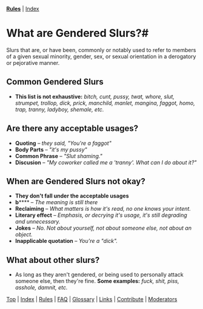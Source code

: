 [**Rules**](w/asktransgender/rules) | [Index](w/asktransgender/index)

# What are Gendered Slurs?#

Slurs that are, or have been, commonly or notably used to refer to members of a given sexual minority, gender, sex, or sexual orientation in a derogatory or pejorative manner.

## Common Gendered Slurs 
 * **This list is not exhaustive:** *bitch, cunt, pussy, twat, whore, slut, strumpet, trollop, dick, prick, manchild, manlet, mangina, faggot, homo, trap, tranny, ladyboy, shemale, etc.* 

## Are there any acceptable usages?

* **Quoting** – *they said, "You're a faggot"*
* **Body Parts** – *"it's my pussy"*
* **Common Phrase** – *"Slut shaming."*
* **Discusion** – *"My coworker called me a 'tranny'. What can I do about it?"*

## When are Gendered Slurs not okay?
* **They don't fall under the acceptable usages**
* **b****** – *The meaning is still there*
* **Reclaiming** – *What matters is how it's read, no one knows your intent.*
* **Literary effect** – *Emphasis, or decrying it's usage, it's still degrading and unnecessary.*   
* **Jokes** – *No. Not about yourself, not about someone else, not about an object.*
* **Inapplicable quotation** – *You're a "dick".*

## What about other slurs?

* As long as they aren't gendered, or being used to personally attack someone else, then they're fine.  **Some examples:** *fuck, shit, piss, asshole, damnit, etc.*

[Top](w/asktransgender/genderedslurs) | [Index](w/asktransgender/index) | [Rules](w/asktransgender/rules) | [FAQ](w/asktransgender/faq) | [Glossary](w/asktransgender/glossary) | [Links](w/asktransgender/linked) | [Contribute](w/asktransgender/contribute) | [Moderators](http://www.reddit.com/message/compose?to=%2Fr%2Fasktransgender)